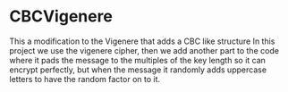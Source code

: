 # CBCVigenere
This a modification to the Vigenere that adds a CBC like structure
In this project we use the vigenere cipher, then we add another part to the code where it
pads the message to the multiples of the key length so it can encrypt perfectly, but when the message 
it randomly adds uppercase letters to have the random factor on to it.
